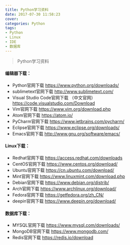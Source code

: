```yaml
---
title: Python学习资料
date: 2017-07-30 11:58:23
cover: 
categories: Python
tags:
- Python
- Linux
- IDE
- 数据库
---
```


> Python学习资料

<!--more-->

#### 编辑器下载：

- Python官网下载 https://www.python.org/downloads/
- sublimetext官网下载 http://www.sublimetext.com/
- Visual Studio Code官网下载 （中文官网） https://code.visualstudio.com/Download
- Vim官网下载 https://www.vim.org/download.php
- Atom官网下载 https://atom.io/
- PyCharm官网下载 https://www.jetbrains.com/pycharm/
- Eclipse官网下载 https://www.eclipse.org/downloads/
- Emacs官网下载 http://www.gnu.org/software/emacs/

#### Linux下载：

- Redhat官网下载 https://access.redhat.com/downloads
- CentOS官网下载 https://www.centos.org/download/
- Ubuntu官网下载 https://cn.ubuntu.com/download/
- Mint官网下载 https://www.linuxmint.com/download.php
- Debian官网下载 https://www.debian.org/distrib/
- Arch官网下载 https://www.archlinux.org/download/
- Fedora官网下载 https://getfedora.org/zh_CN/
- deepin官网下载 https://www.deepin.org/download/

#### 数据库下载：

- MYSQL官网下载 https://www.mysql.com/downloads/
- MongoDB官网下载 https://www.mongodb.com/
- Redis官网下载 https://redis.io/download
